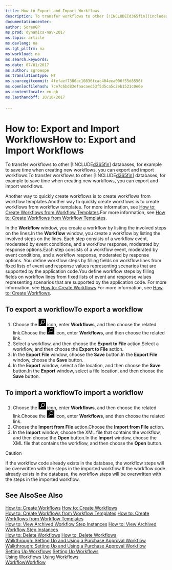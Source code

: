 ```yaml
---
title: How to Export and Import Workflows
description: To transfer workflows to other [!INCLUDE[d365fin](includes/d365fin_md.md)] databases, for example to save time when creating new workflows, you can export and import workflows.
documentationcenter: 
author: SorenGP
ms.prod: dynamics-nav-2017
ms.topic: article
ms.devlang: na
ms.tgt_pltfrm: na
ms.workload: na
ms.search.keywords: 
ms.date: 07/01/2017
ms.author: sgroespe
ms.translationtype: HT
ms.sourcegitcommit: 4fefaef7380ac10836fcac404eea006f55d8556f
ms.openlocfilehash: 7ce7c6bd83efaacaed53f5d5ca5c2eb1521c0e6e
ms.contentlocale: en-gb
ms.lasthandoff: 10/16/2017

---
```

# <a name="how-to-export-and-import-workflows"></a><span data-ttu-id="77fef-103">How to: Export and Import Workflows</span><span class="sxs-lookup"><span data-stu-id="77fef-103">How to: Export and Import Workflows</span></span>
<span data-ttu-id="77fef-104">To transfer workflows to other [!INCLUDE[d365fin](includes/d365fin_md.md)] databases, for example to save time when creating new workflows, you can export and import workflows.</span><span class="sxs-lookup"><span data-stu-id="77fef-104">To transfer workflows to other [!INCLUDE[d365fin](includes/d365fin_md.md)] databases, for example to save time when creating new workflows, you can export and import workflows.</span></span>  

 <span data-ttu-id="77fef-105">Another way to quickly create workflows is to create workflows from workflow templates.</span><span class="sxs-lookup"><span data-stu-id="77fef-105">Another way to quickly create workflows is to create workflows from workflow templates.</span></span> <span data-ttu-id="77fef-106">For more information, see [How to: Create Workflows from Workflow Templates](across-how-to-create-workflows-from-workflow-templates.md).</span><span class="sxs-lookup"><span data-stu-id="77fef-106">For more information, see [How to: Create Workflows from Workflow Templates](across-how-to-create-workflows-from-workflow-templates.md).</span></span>  

 <span data-ttu-id="77fef-107">In the **Workflow** window, you create a workflow by listing the involved steps on the lines.</span><span class="sxs-lookup"><span data-stu-id="77fef-107">In the **Workflow** window, you create a workflow by listing the involved steps on the lines.</span></span> <span data-ttu-id="77fef-108">Each step consists of a workflow event, moderated by event conditions, and a workflow response, moderated by response options.</span><span class="sxs-lookup"><span data-stu-id="77fef-108">Each step consists of a workflow event, moderated by event conditions, and a workflow response, moderated by response options.</span></span> <span data-ttu-id="77fef-109">You define workflow steps by filling fields on workflow lines from fixed lists of event and response values representing scenarios that are supported by the application code.</span><span class="sxs-lookup"><span data-stu-id="77fef-109">You define workflow steps by filling fields on workflow lines from fixed lists of event and response values representing scenarios that are supported by the application code.</span></span> <span data-ttu-id="77fef-110">For more information, see [How to: Create Workflows](across-how-to-create-workflows.md).</span><span class="sxs-lookup"><span data-stu-id="77fef-110">For more information, see [How to: Create Workflows](across-how-to-create-workflows.md).</span></span>  

## <a name="to-export-a-workflow"></a><span data-ttu-id="77fef-111">To export a workflow</span><span class="sxs-lookup"><span data-stu-id="77fef-111">To export a workflow</span></span>  
1.  <span data-ttu-id="77fef-112">Choose the ![Search for Page or Report](media/ui-search/search_small.png "Search for Page or Report icon") icon, enter **Workflows**, and then choose the related link.</span><span class="sxs-lookup"><span data-stu-id="77fef-112">Choose the ![Search for Page or Report](media/ui-search/search_small.png "Search for Page or Report icon") icon, enter **Workflows**, and then choose the related link.</span></span>  
2.  <span data-ttu-id="77fef-113">Select a workflow, and then choose the **Export to File** action.</span><span class="sxs-lookup"><span data-stu-id="77fef-113">Select a workflow, and then choose the **Export to File** action.</span></span>  
3.  <span data-ttu-id="77fef-114">In the **Export File** window, choose the **Save** button.</span><span class="sxs-lookup"><span data-stu-id="77fef-114">In the **Export File** window, choose the **Save** button.</span></span>  
4.  <span data-ttu-id="77fef-115">In the **Export** window, select a file location, and then choose the **Save** button.</span><span class="sxs-lookup"><span data-stu-id="77fef-115">In the **Export** window, select a file location, and then choose the **Save** button.</span></span>  

## <a name="to-import-a-workflow"></a><span data-ttu-id="77fef-116">To import a workflow</span><span class="sxs-lookup"><span data-stu-id="77fef-116">To import a workflow</span></span>  
1.  <span data-ttu-id="77fef-117">Choose the ![Search for Page or Report](media/ui-search/search_small.png "Search for Page or Report icon") icon, enter **Workflows**, and then choose the related link.</span><span class="sxs-lookup"><span data-stu-id="77fef-117">Choose the ![Search for Page or Report](media/ui-search/search_small.png "Search for Page or Report icon") icon, enter **Workflows**, and then choose the related link.</span></span>  
2.  <span data-ttu-id="77fef-118">Choose the **Import from File** action.</span><span class="sxs-lookup"><span data-stu-id="77fef-118">Choose the **Import from File** action.</span></span>  
3.  <span data-ttu-id="77fef-119">In the **Import** window, choose the XML file that contains the workflow, and then choose the **Open** button.</span><span class="sxs-lookup"><span data-stu-id="77fef-119">In the **Import** window, choose the XML file that contains the workflow, and then choose the **Open** button.</span></span>  

> [!CAUTION]  
>  <span data-ttu-id="77fef-120">If the workflow code already exists in the database, the workflow steps will be overwritten with the steps in the imported workflow.</span><span class="sxs-lookup"><span data-stu-id="77fef-120">If the workflow code already exists in the database, the workflow steps will be overwritten with the steps in the imported workflow.</span></span>  

## <a name="see-also"></a><span data-ttu-id="77fef-121">See Also</span><span class="sxs-lookup"><span data-stu-id="77fef-121">See Also</span></span>  
 <span data-ttu-id="77fef-122">[How to: Create Workflows](across-how-to-create-workflows.md) </span><span class="sxs-lookup"><span data-stu-id="77fef-122">[How to: Create Workflows](across-how-to-create-workflows.md) </span></span>  
 <span data-ttu-id="77fef-123">[How to: Create Workflows from Workflow Templates](across-how-to-create-workflows-from-workflow-templates.md) </span><span class="sxs-lookup"><span data-stu-id="77fef-123">[How to: Create Workflows from Workflow Templates](across-how-to-create-workflows-from-workflow-templates.md) </span></span>  
 <span data-ttu-id="77fef-124">[How to: View Archived Workflow Step Instances](across-how-to-view-archived-workflow-step-instances.md) </span><span class="sxs-lookup"><span data-stu-id="77fef-124">[How to: View Archived Workflow Step Instances](across-how-to-view-archived-workflow-step-instances.md) </span></span>  
 <span data-ttu-id="77fef-125">[How to: Delete Workflows](across-how-to-delete-workflows.md) </span><span class="sxs-lookup"><span data-stu-id="77fef-125">[How to: Delete Workflows](across-how-to-delete-workflows.md) </span></span>  
 <span data-ttu-id="77fef-126">[Walkthrough: Setting Up and Using a Purchase Approval Workflow](walkthrough-setting-up-and-using-a-purchase-approval-workflow.md) </span><span class="sxs-lookup"><span data-stu-id="77fef-126">[Walkthrough: Setting Up and Using a Purchase Approval Workflow](walkthrough-setting-up-and-using-a-purchase-approval-workflow.md) </span></span>  
 <span data-ttu-id="77fef-127">[Setting Up Workflows](across-set-up-workflows.md) </span><span class="sxs-lookup"><span data-stu-id="77fef-127">[Setting Up Workflows](across-set-up-workflows.md) </span></span>  
 <span data-ttu-id="77fef-128">[Using Workflows](across-use-workflows.md) </span><span class="sxs-lookup"><span data-stu-id="77fef-128">[Using Workflows](across-use-workflows.md) </span></span>  
 [<span data-ttu-id="77fef-129">Workflow</span><span class="sxs-lookup"><span data-stu-id="77fef-129">Workflow</span></span>](across-workflow.md)   

